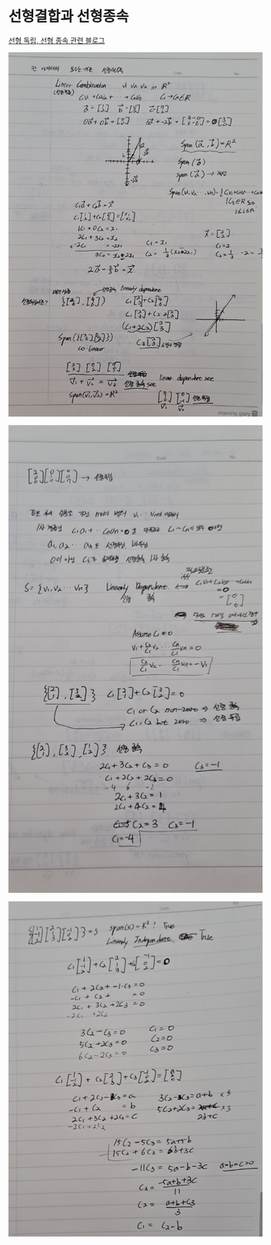 # 선형결합과 선형종속

[선형 독립, 선형 종속 관련 블로그](https://rfriend.tistory.com/163)

![](KakaoTalk_20210704_215029614.jpg)

![](KakaoTalk_20210704_215029614_01.jpg)

![](KakaoTalk_20210704_215029614_02.jpg)

